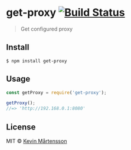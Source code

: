 # get-proxy [![Build Status](https://travis-ci.org/kevva/get-proxy.svg?branch=master)](http://travis-ci.org/kevva/get-proxy)

> Get configured proxy


## Install

```
$ npm install get-proxy
```


## Usage

```js
const getProxy = require('get-proxy');

getProxy();
//=> 'http://192.168.0.1:8080'
```


## License

MIT © [Kevin Mårtensson](https://github.com/kevva)

